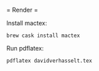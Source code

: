 = Render =

Install mactex:

    brew cask install mactex

Run pdflatex:

    pdflatex davidverhasselt.tex

